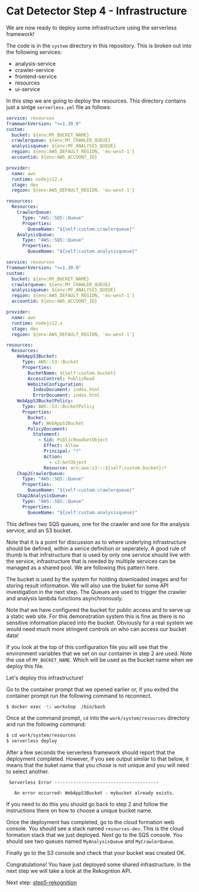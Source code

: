 # Cat Detector Step 4 - Infrastructure
We are now ready to deploy some infrastructure using the serverless framework!

The code is in the `system` directory in this repository. This is broken out into the following services:

* analysis-service
* crawler-service
* frontend-service
* resources
* ui-service

In this step we are going to deploy the resources. This directory contains just a sinlge `serverless.yml` file as follows:

```yaml
service: resources
frameworkVersion: ">=1.30.0"
custom:
  bucket: ${env:MY_BUCKET_NAME}
  crawlerqueue: ${env:MY_CRAWLER_QUEUE}
  analysisqueue: ${env:MY_ANALYSIS_QUEUE}
  region: ${env:AWS_DEFAULT_REGION, 'eu-west-1'}
  accountid: ${env:AWS_ACCOUNT_ID}

provider:
  name: aws
  runtime: nodejs12.x
  stage: dev
  region: ${env:AWS_DEFAULT_REGION, 'eu-west-1'}

resources:
  Resources:
    CrawlerQueue:
      Type: "AWS::SQS::Queue"
      Properties:
        QueueName: "${self:custom.crawlerqueue}"
    AnalysisQueue:
      Type: "AWS::SQS::Queue"
      Properties:
        QueueName: "${self:custom.analysisqueue}"

service: resources
frameworkVersion: ">=1.30.0"
custom:
  bucket: ${env:MY_BUCKET_NAME}
  crawlerqueue: ${env:MY_CRAWLER_QUEUE}
  analysisqueue: ${env:MY_ANALYSIS_QUEUE}
  region: ${env:AWS_DEFAULT_REGION, 'eu-west-1'}
  accountid: ${env:AWS_ACCOUNT_ID}

provider:
  name: aws
  runtime: nodejs12.x
  stage: dev
  region: ${env:AWS_DEFAULT_REGION, 'eu-west-1'}

resources:
  Resources:
    WebAppS3Bucket:
      Type: AWS::S3::Bucket
      Properties:
        BucketName: ${self:custom.bucket}
        AccessControl: PublicRead
        WebsiteConfiguration:
          IndexDocument: index.html
          ErrorDocument: index.html
    WebAppS3BucketPolicy:
      Type: AWS::S3::BucketPolicy
      Properties:
        Bucket:
          Ref: WebAppS3Bucket
        PolicyDocument:
          Statement:
            - Sid: PublicReadGetObject
              Effect: Allow
              Principal: "*"
              Action:
                - s3:GetObject
              Resource: arn:aws:s3:::${self:custom.bucket}/*
    Chap2CrawlerQueue:
      Type: "AWS::SQS::Queue"
      Properties:
        QueueName: "${self:custom.crawlerqueue}"
    Chap2AnalysisQueue:
      Type: "AWS::SQS::Queue"
      Properties:
        QueueName: "${self:custom.analysisqueue}"
```

This defines two SQS queues, one for the crawler and one for the analysis service, and an S3 bucket.

Note that it is a point for discussion as to where underlying infrastructure should be defined, within a serice definition or seperately. A good rule of thumb is that infrstructure that is used by only one service should live with the service, infrastructure that is needed by multiple services can be managed as a shared pool. We are following this pattern here.

The bucket is used by the system for holding downloaded images and for storing result information. We will also use the buket for some API investigation in the next step. The Queues are used to trigger the crawler and analysis lambda functions asynchronously.

Note that we have configured the bucket for public access and to serve up a static web site. For this demonstration system this is fine as there is no sensitive information placed into the bucket. Obviously for a real system we would need much more stringent controls on who can access our bucket data!

If you look at the top of this configuration file you will see that the environment variables that we set on our container in step 2 are used. Note the use of `MY_BUCKET_NAME`. Which will be used as the bucket name when we deploy this file.

Let's deploy this infrastructure!

Go to the container prompt that we opened earlier or, if you exited the container prompt run the following command to reconnect.

```sh
$ docker exec -ti workshop  /bin/bash
```

Once at the command prompt, `cd` into the `work/system/resources` directory and run the following command:

```sh
$ cd work/system/resources
$ serverless deploy
```

After a few seconds the serverless framework should report that the deployment completed. However, if you see output similar to that below, it means that the buket name that you chose is not unique and you will need to select another.

```
 Serverless Error ---------------------------------------
 
   An error occurred: WebAppS3Bucket - mybucket already exists.
```

If you need to do this you should go back to step 2 and follow the instructions there on how to choose a unique bucket name.

Once the deployment has completed, go to the cloud formation web console. You should see a stack named `resources-dev`. This is the cloud formation stack that we just deployed. Next go to the SQS console. You should see two queues named `MyAnalysisQueue` and `MyCrawlerQueue`.

Finally go to the S3 console and check that your bucket was created OK.

Congratulations! You have just deployed some shared infrastructure. In the next step we will take a look at the Rekogntion API.

Next step: [step5-rekognition](../step5-rekognition)

